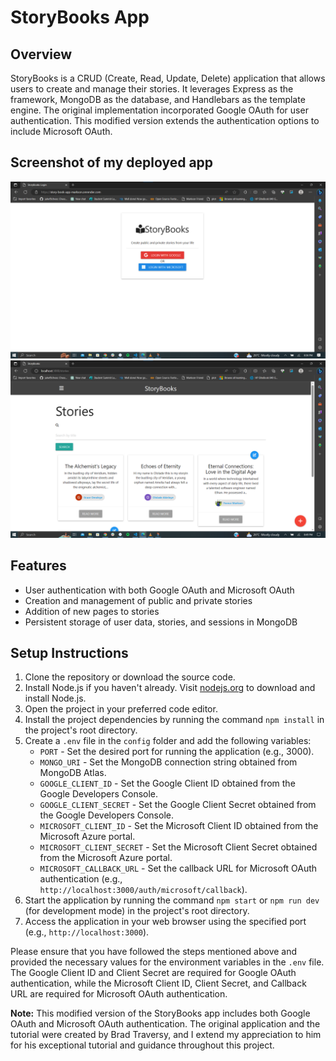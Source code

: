 # StoryBooks App
## Overview

StoryBooks is a CRUD (Create, Read, Update, Delete) application that allows users to create and manage their stories. It leverages Express as the framework, MongoDB as the database, and Handlebars as the template engine. The original implementation incorporated Google OAuth for user authentication. This modified version extends the authentication options to include Microsoft OAuth.

## Screenshot of my deployed app
![The Login Page](./screenshots/Storybook-login.png)
![The Public stories section](./screenshots/public-stories.png)


## Features

- User authentication with both Google OAuth and Microsoft OAuth
- Creation and management of public and private stories
- Addition of new pages to stories
- Persistent storage of user data, stories, and sessions in MongoDB

## Setup Instructions

1. Clone the repository or download the source code.
2. Install Node.js if you haven't already. Visit [nodejs.org](https://nodejs.org) to download and install Node.js.
3. Open the project in your preferred code editor.
4. Install the project dependencies by running the command `npm install` in the project's root directory.
5. Create a `.env` file in the `config` folder and add the following variables:
   - `PORT` - Set the desired port for running the application (e.g., 3000).
   - `MONGO_URI` - Set the MongoDB connection string obtained from MongoDB Atlas.
   - `GOOGLE_CLIENT_ID` - Set the Google Client ID obtained from the Google Developers Console.
   - `GOOGLE_CLIENT_SECRET` - Set the Google Client Secret obtained from the Google Developers Console.
   - `MICROSOFT_CLIENT_ID` - Set the Microsoft Client ID obtained from the Microsoft Azure portal.
   - `MICROSOFT_CLIENT_SECRET` - Set the Microsoft Client Secret obtained from the Microsoft Azure portal.
   - `MICROSOFT_CALLBACK_URL` - Set the callback URL for Microsoft OAuth authentication (e.g., `http://localhost:3000/auth/microsoft/callback`).
6. Start the application by running the command `npm start` or `npm run dev` (for development mode) in the project's root directory.
7. Access the application in your web browser using the specified port (e.g., `http://localhost:3000`).

Please ensure that you have followed the steps mentioned above and provided the necessary values for the environment variables in the `.env` file. The Google Client ID and Client Secret are required for Google OAuth authentication, while the Microsoft Client ID, Client Secret, and Callback URL are required for Microsoft OAuth authentication.

**Note:** This modified version of the StoryBooks app includes both Google OAuth and Microsoft OAuth authentication. The original application and the tutorial were created by Brad Traversy, and I extend my appreciation to him for his exceptional tutorial and guidance throughout this project.